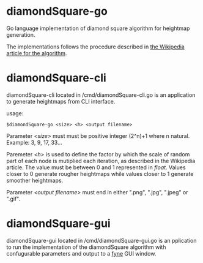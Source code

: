 # diamondSquare-go
Go language implementation of diamond square algorithm for heightmap generation.

The implementations follows the procedure described in [the Wikipedia article for the algorithm](https://en.wikipedia.org/wiki/Diamond-square_algorithm).

# diamondSquare-cli
diamondSquare-cli located in /cmd/diamondSquare-cli.go is an application to generate heightmaps from CLI interface.

usage: 

```
$diamondSquare-go <size> <h> <output filename>
```
Parameter _\<size\>_ must must be positive integer (2^n)+1 where n natural. Example: 3, 9, 17, 33...

Paremeter _\<h\>_ is used to define the factor by which the scale of random part of each node is mutiplied each iteration, as described in the Wikipedia article. 
The value must be between 0 and 1 represented in _float_. 
Values closer to 0 generate rougher heightmaps while  values closer to 1 generate smoother heightmaps.

Parameter _\<output filename\>_ must end in either ".png", ".jpg", ".jpeg" or ".gif".

# diamondSquare-gui
diamondSquare-gui located in /cmd/diamondSquare-gui.go is an pplication to run the implementation of the diamondSquare algorithm with confugurable parameters and output to a [fyne](https://fyne.io/) GUI window.
